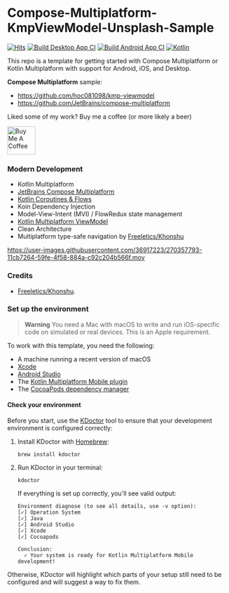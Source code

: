 # Compose-Multiplatform-KmpViewModel-Unsplash-Sample

[![Hits](https://hits.seeyoufarm.com/api/count/incr/badge.svg?url=https%3A%2F%2Fgithub.com%2Fhoc081098%2FCompose-Multiplatform-KmpViewModel-Unsplash-Sample&count_bg=%2379C83D&title_bg=%23555555&icon=&icon_color=%23E7E7E7&title=hits&edge_flat=false)](https://hits.seeyoufarm.com)
[![Build Desktop App CI](https://github.com/hoc081098/Compose-Multiplatform-KmpViewModel-KMM-Unsplash-Sample/actions/workflows/build-desktop-app.yml/badge.svg)](https://github.com/hoc081098/Compose-Multiplatform-KmpViewModel-KMM-Unsplash-Sample/actions/workflows/build-desktop-app.yml)
[![Build Android App CI](https://github.com/hoc081098/Compose-Multiplatform-KmpViewModel-Unsplash-Sample/actions/workflows/build-android-app.yml/badge.svg)](https://github.com/hoc081098/Compose-Multiplatform-KmpViewModel-Unsplash-Sample/actions/workflows/build-android-app.yml)
[![Kotlin](https://img.shields.io/badge/kotlin-1.9.20-purple.svg?logo=kotlin)](http://kotlinlang.org)

This repo is a template for getting started with Compose Multiplatform or Kotlin Multiplatform with support for Android, iOS, and Desktop.

**Compose Multiplatform** sample:
 - https://github.com/hoc081098/kmp-viewmodel
 - https://github.com/JetBrains/compose-multiplatform

Liked some of my work? Buy me a coffee (or more likely a beer)

<a href="https://www.buymeacoffee.com/hoc081098" target="_blank"><img src="https://cdn.buymeacoffee.com/buttons/v2/default-blue.png" alt="Buy Me A Coffee" height=64></a>

### Modern Development
 - Kotlin Multiplatform
 - [JetBrains Compose Multiplatform](https://github.com/JetBrains/compose-multiplatform)
 - [Kotlin Coroutines & Flows](https://github.com/hoc081098/FlowExt)
 - Koin Dependency Injection
 - Model-View-Intent (MVI) / FlowRedux state management
 - [Kotlin Multiplatform ViewModel](https://github.com/hoc081098/kmp-viewmodel)
 - Clean Architecture
 - Multiplatform type-safe navigation by [Freeletics/Khonshu](https://github.com/freeletics/khonshu)

https://user-images.githubusercontent.com/36917223/270357793-11cb7264-59fe-4f58-884a-c92c204b566f.mov

### Credits

- [Freeletics/Khonshu](https://github.com/freeletics/khonshu).

### Set up the environment

> **Warning**
> You need a Mac with macOS to write and run iOS-specific code on simulated or real devices.
> This is an Apple requirement.

To work with this template, you need the following:

* A machine running a recent version of macOS
* [Xcode](https://apps.apple.com/us/app/xcode/id497799835)
* [Android Studio](https://developer.android.com/studio)
* The [Kotlin Multiplatform Mobile plugin](https://plugins.jetbrains.com/plugin/14936-kotlin-multiplatform-mobile)
* The [CocoaPods dependency manager](https://kotlinlang.org/docs/native-cocoapods.html)

#### Check your environment

Before you start, use the [KDoctor](https://github.com/Kotlin/kdoctor) tool to ensure that your development environment
is configured correctly:

1. Install KDoctor with [Homebrew](https://brew.sh/):

    ```text
    brew install kdoctor
    ```

2. Run KDoctor in your terminal:

    ```text
    kdoctor
    ```

   If everything is set up correctly, you'll see valid output:

   ```text
   Environment diagnose (to see all details, use -v option):
   [✓] Operation System
   [✓] Java
   [✓] Android Studio
   [✓] Xcode
   [✓] Cocoapods

   Conclusion:
     ✓ Your system is ready for Kotlin Multiplatform Mobile development!
   ```

Otherwise, KDoctor will highlight which parts of your setup still need to be configured and will suggest a way to fix
them.

